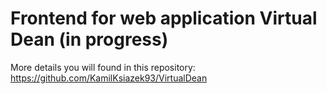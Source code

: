 # Frontend for web application Virtual Dean (in progress)

More details you will found in this repository:
https://github.com/KamilKsiazek93/VirtualDean
